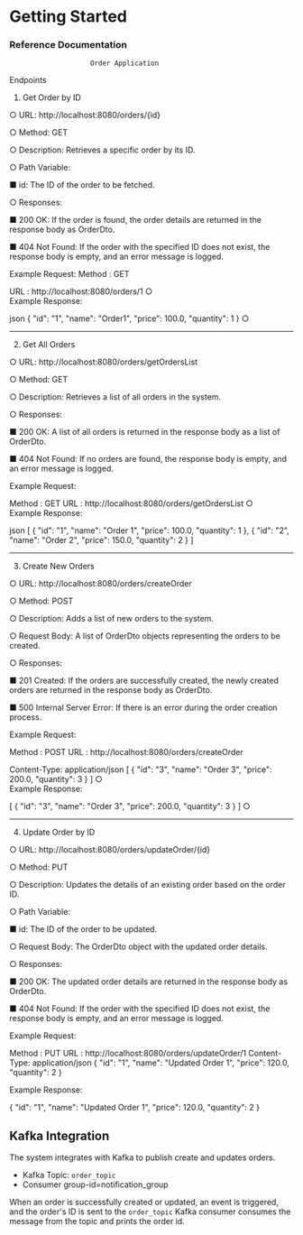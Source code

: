 # Getting Started

### Reference Documentation

                        Order Application 

Endpoints
1.	Get Order by ID

○	URL: http://localhost:8080/orders/{id}

○	Method: GET

○	Description: Retrieves a specific order by its ID.

○	Path Variable:

■	id: The ID of the order to be fetched.

○	Responses:

■	200 OK: If the order is found, the order details are returned in the response body as OrderDto.

■	404 Not Found: If the order with the specified ID does not exist, the response body is empty, and an error message is logged.

Example Request:
Method : GET

URL : http://localhost:8080/orders/1
○	
Example Response:

 json
{
  "id": "1",
  "name": "Order1",
  "price": 100.0,
  "quantity": 1
}
○	
________________________________________
2.	Get All Orders

○	URL: http://localhost:8080/orders/getOrdersList

○	Method: GET

○	Description: Retrieves a list of all orders in the system.

○	Responses:

■	200 OK: A list of all orders is returned in the response body as a list of OrderDto.

■	404 Not Found: If no orders are found, the response body is empty, and an error message is logged.

Example Request:


Method : GET
 URL : http://localhost:8080/orders/getOrdersList
○	
Example Response:

 json
[
  {
    "id": "1",
    "name": "Order 1",
    "price": 100.0,
    "quantity": 1
  },
  {
    "id": "2",
    "name": "Order 2",
    "price": 150.0,
    "quantity": 2
  }
]
________________________________________
3.	Create New Orders

○	URL: http://localhost:8080/orders/createOrder

○	Method: POST

○	Description: Adds a list of new orders to the system.

○	Request Body: A list of OrderDto objects representing the orders to be created.

○	Responses:

■	201 Created: If the orders are successfully created, the newly created orders are returned in the response body as OrderDto.

■	500 Internal Server Error: If there is an error during the order creation process.

Example Request:


Method : POST 
URL : http://localhost:8080/orders/createOrder

Content-Type: application/json
[
  {
    "id": "3",
    "name": "Order 3",
    "price": 200.0,
    "quantity": 3
  }
]
○	
Example Response:

[
  {
    "id": "3",
    "name": "Order 3",
    "price": 200.0,
    "quantity": 3
  }
]
○	
________________________________________
4.	Update Order by ID

○	URL: http://localhost:8080/orders/updateOrder/{id}

○	Method: PUT

○	Description: Updates the details of an existing order based on the order ID.

○	Path Variable:

■	id: The ID of the order to be updated.

○	Request Body: The OrderDto object with the updated order details.

○	Responses:

■	200 OK: The updated order details are returned in the response body as OrderDto.

■	404 Not Found: If the order with the specified ID does not exist, the response body is empty, and an error message is logged.

Example Request:

Method : PUT 
URL : http://localhost:8080/orders/updateOrder/1
Content-Type: application/json
{
  "id": "1",
  "name": "Updated Order 1",
  "price": 120.0,
  "quantity": 2
}

Example Response:

{
  "id": "1",
  "name": "Updated Order 1",
  "price": 120.0,
  "quantity": 2
}


## Kafka Integration

The system integrates with Kafka to publish create and updates orders. 

- Kafka Topic: `order_topic`
- Consumer group-id=notification_group

When an order is successfully created or updated, an event is triggered, and the order's ID is sent to the `order_topic` Kafka consumer consumes the message from the topic and prints the order id.


